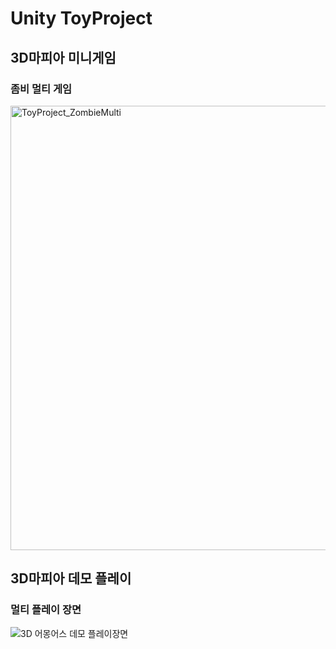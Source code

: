 # Unity ToyProject

## 3D마피아 미니게임
<h3>좀비 멀티 게임</h3>
<img width="711" alt="ToyProject_ZombieMulti" src="https://github.com/YoonKangWook/3D-Mafia-Game/assets/119559938/7b856604-3834-4de2-8ada-a17a3f7f5294">

## 3D마피아 데모 플레이
<h3>멀티 플레이 장면</h3>

![3D 어몽어스 데모 플레이장면](https://github.com/YoonKangWook/3D-Mafia-Game/assets/119559938/d94f2e1e-a7c5-48ad-9e44-1b8ce4b84d62)
